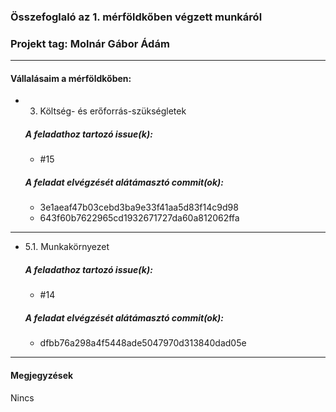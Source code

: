 ### Összefoglaló az 1. mérföldkőben végzett munkáról

### Projekt tag: Molnár Gábor Ádám

___

#### Vállalásaim a mérföldkőben: 

 - 3. Költség- és erőforrás-szükségletek

    ##### A feladathoz tartozó issue(k):

     - #15

    ##### A feladat elvégzését alátámasztó commit(ok):

     - 3e1aeaf47b03cebd3ba9e33f41aa5d83f14c9d98
     - 643f60b7622965cd1932671727da60a812062ffa

___

 - 5.1. Munkakörnyezet

     ##### A feladathoz tartozó issue(k):
	 
     - #14

     ##### A feladat elvégzését alátámasztó commit(ok):
	 
	 - dfbb76a298a4f5448ade5047970d313840dad05e

___

#### Megjegyzések

Nincs
